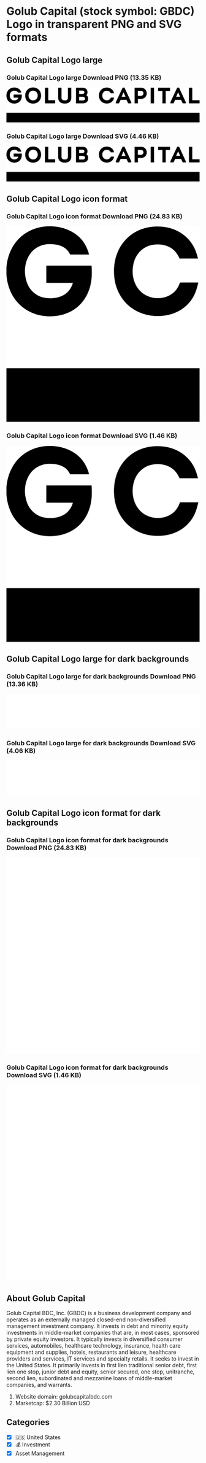 # Golub Capital (stock symbol: GBDC) Logo in transparent PNG and SVG formats

## Golub Capital Logo large

### Golub Capital Logo large Download PNG (13.35 KB)

![Golub Capital Logo large Download PNG (13.35 KB)](/img/orig/GBDC_BIG-11ceea7a.png)

### Golub Capital Logo large Download SVG (4.46 KB)

![Golub Capital Logo large Download SVG (4.46 KB)](/img/orig/GBDC_BIG-4ff660bd.svg)

## Golub Capital Logo icon format

### Golub Capital Logo icon format Download PNG (24.83 KB)

![Golub Capital Logo icon format Download PNG (24.83 KB)](/img/orig/GBDC-96a44ce5.png)

### Golub Capital Logo icon format Download SVG (1.46 KB)

![Golub Capital Logo icon format Download SVG (1.46 KB)](/img/orig/GBDC-bf163262.svg)

## Golub Capital Logo large for dark backgrounds

### Golub Capital Logo large for dark backgrounds Download PNG (13.36 KB)

![Golub Capital Logo large for dark backgrounds Download PNG (13.36 KB)](/img/orig/GBDC_BIG.D-fc3f21cb.png)

### Golub Capital Logo large for dark backgrounds Download SVG (4.06 KB)

![Golub Capital Logo large for dark backgrounds Download SVG (4.06 KB)](/img/orig/GBDC_BIG.D-76f9637a.svg)

## Golub Capital Logo icon format for dark backgrounds

### Golub Capital Logo icon format for dark backgrounds Download PNG (24.83 KB)

![Golub Capital Logo icon format for dark backgrounds Download PNG (24.83 KB)](/img/orig/GBDC.D-ccb960db.png)

### Golub Capital Logo icon format for dark backgrounds Download SVG (1.46 KB)

![Golub Capital Logo icon format for dark backgrounds Download SVG (1.46 KB)](/img/orig/GBDC.D-8584d91a.svg)

## About Golub Capital

Golub Capital BDC, Inc. (GBDC) is a business development company and operates as an externally managed closed-end non-diversified management investment company. It invests in debt and minority equity investments in middle-market companies that are, in most cases, sponsored by private equity investors. It typically invests in diversified consumer services, automobiles, healthcare technology, insurance, health care equipment and supplies, hotels, restaurants and leisure, healthcare providers and services, IT services and specialty retails. It seeks to invest in the United States. It primarily invests in first lien traditional senior debt, first lien one stop, junior debt and equity, senior secured, one stop, unitranche, second lien, subordinated and mezzanine loans of middle-market companies, and warrants.

1. Website domain: golubcapitalbdc.com
2. Marketcap: $2.30 Billion USD


## Categories
- [x] 🇺🇸 United States
- [x] 💰 Investment
- [x] Asset Management
